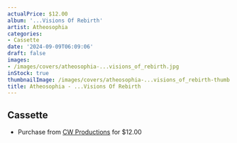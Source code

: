 ```yaml
---
actualPrice: $12.00
album: '...Visions Of Rebirth'
artist: Atheosophia
categories:
- Cassette
date: '2024-09-09T06:09:06'
draft: false
images:
- /images/covers/atheosophia-...visions_of_rebirth.jpg
inStock: true
thumbnailImage: /images/covers/atheosophia-...visions_of_rebirth-thumb.jpg
title: Atheosophia - ...Visions Of Rebirth
---
```


## Cassette
* Purchase from [CW Productions](https://shop.cwproductions.net/products/atheosophia-visions-of-rebirth-tape) for $12.00
